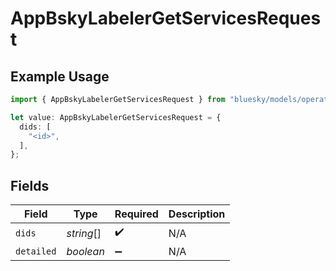 # AppBskyLabelerGetServicesRequest

## Example Usage

```typescript
import { AppBskyLabelerGetServicesRequest } from "bluesky/models/operations";

let value: AppBskyLabelerGetServicesRequest = {
  dids: [
    "<id>",
  ],
};
```

## Fields

| Field              | Type               | Required           | Description        |
| ------------------ | ------------------ | ------------------ | ------------------ |
| `dids`             | *string*[]         | :heavy_check_mark: | N/A                |
| `detailed`         | *boolean*          | :heavy_minus_sign: | N/A                |